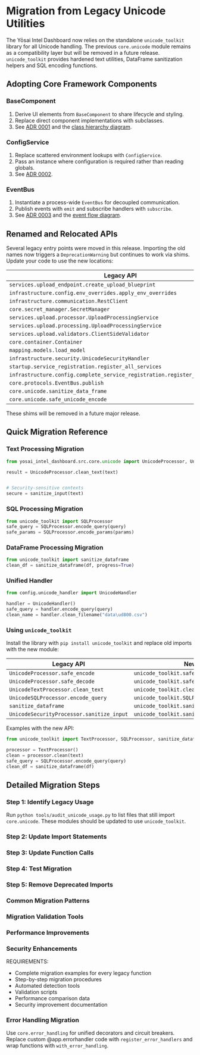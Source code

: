 # Migration from Legacy Unicode Utilities

The Yōsai Intel Dashboard now relies on the standalone `unicode_toolkit`
library for all Unicode handling.  The previous `core.unicode` module
remains as a compatibility layer but will be removed in a future release.
`unicode_toolkit` provides hardened text utilities, DataFrame
sanitization helpers and SQL encoding functions.

## Adopting Core Framework Components

### BaseComponent
1. Derive UI elements from `BaseComponent` to share lifecycle and styling.
2. Replace direct component implementations with subclasses.
3. See [ADR 0001](adr/0001-base-component.md) and the [class hierarchy diagram](architecture/class_hierarchy.svg).

### ConfigService
1. Replace scattered environment lookups with `ConfigService`.
2. Pass an instance where configuration is required rather than reading globals.
3. See [ADR 0002](adr/0002-config-service.md).

### EventBus
1. Instantiate a process-wide `EventBus` for decoupled communication.
2. Publish events with `emit` and subscribe handlers with `subscribe`.
3. See [ADR 0003](adr/0003-event-bus.md) and the [event flow diagram](architecture/event_processing_sequence.svg).

## Renamed and Relocated APIs

Several legacy entry points were moved in this release. Importing the old
names now triggers a `DeprecationWarning` but continues to work via shims.
Update your code to use the new locations:

| Legacy API | Replacement |
|------------|-------------|
| `services.upload_endpoint.create_upload_blueprint` | `services.upload.upload_endpoint.create_upload_blueprint` |
| `infrastructure.config.env_overrides.apply_env_overrides` | `EnvironmentProcessor().apply` |
| `infrastructure.communication.RestClient` | `AsyncRestClient` |
| `core.secret_manager.SecretManager` | `SecretsManager` |
| `services.upload.processor.UploadProcessingService` | `UploadOrchestrator` |
| `services.upload.processing.UploadProcessingService` | `services.upload.core.processor.UploadProcessingService` |
| `services.upload.validators.ClientSideValidator` | `services.upload.validator.ClientSideValidator` |
| `core.container.Container` | `ServiceContainer` |
| `mapping.models.load_model` | `load_model_from_config` |
| `infrastructure.security.UnicodeSecurityHandler` | `UnicodeSecurityProcessor` |
| `startup.service_registration.register_all_services` | `startup.service_registration.register_all_application_services` |
| `infrastructure.config.complete_service_registration.register_all_services` | `register_all_application_services` |
| `core.protocols.EventBus.publish` | `emit` |
| `core.unicode.sanitize_data_frame` | `sanitize_dataframe` |
| `core.unicode.safe_unicode_encode` | `safe_encode` |

These shims will be removed in a future major release.

## Quick Migration Reference

### Text Processing Migration
```python
from yosai_intel_dashboard.src.core.unicode import UnicodeProcessor, UnicodeSecurityProcessor

result = UnicodeProcessor.clean_text(text)


# Security-sensitive contexts
secure = sanitize_input(text)
```

### SQL Processing Migration
```python
from unicode_toolkit import SQLProcessor
safe_query = SQLProcessor.encode_query(query)
safe_params = SQLProcessor.encode_params(params)
```

### DataFrame Processing Migration
```python
from unicode_toolkit import sanitize_dataframe
clean_df = sanitize_dataframe(df, progress=True)
```

### Unified Handler
```python
from config.unicode_handler import UnicodeHandler

handler = UnicodeHandler()
safe_query = handler.encode_query(query)
clean_name = handler.clean_filename("data\ud800.csv")
```

### Using `unicode_toolkit`

Install the library with `pip install unicode_toolkit` and replace old
imports with the new module:

| Legacy API | New API |
|------------|---------|
| `UnicodeProcessor.safe_encode` | `unicode_toolkit.safe_encode` |
| `UnicodeProcessor.safe_decode` | `unicode_toolkit.safe_decode` |
| `UnicodeTextProcessor.clean_text` | `unicode_toolkit.clean_text` |
| `UnicodeSQLProcessor.encode_query` | `unicode_toolkit.SQLProcessor.encode_query` |
| `sanitize_dataframe` | `unicode_toolkit.sanitize_dataframe` |
| `UnicodeSecurityProcessor.sanitize_input` | `unicode_toolkit.sanitize_input` |

Examples with the new API:

```python
from unicode_toolkit import TextProcessor, SQLProcessor, sanitize_dataframe

processor = TextProcessor()
clean = processor.clean(text)
safe_query = SQLProcessor.encode_query(query)
clean_df = sanitize_dataframe(df)
```

## Detailed Migration Steps

### Step 1: Identify Legacy Usage
Run `python tools/audit_unicode_usage.py` to list files that still import
`core.unicode`. These modules should be updated to use `unicode_toolkit`.
### Step 2: Update Import Statements
### Step 3: Update Function Calls
### Step 4: Test Migration
### Step 5: Remove Deprecated Imports

### Common Migration Patterns
### Migration Validation Tools
### Performance Improvements
### Security Enhancements

REQUIREMENTS:
- Complete migration examples for every legacy function
- Step-by-step migration procedures
- Automated detection tools
- Validation scripts
- Performance comparison data
- Security improvement documentation


### Error Handling Migration
Use `core.error_handling` for unified decorators and circuit breakers. Replace custom @app.errorhandler code with `register_error_handlers` and wrap functions with `with_error_handling`.
